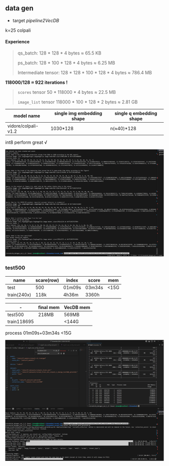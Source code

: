 ## data gen

- target *pipeline2VecDB*

  

k=25 colpali

#### Experience

> qs_batch: 128 * 128 * 4 bytes ≈ 65.5 KB
>
> ps_batch: 128 * 100 * 128 * 4 bytes ≈ 6.25 MB
>
> Intermediate tensor: 128 * 128 * 100 * 128 * 4 bytes ≈ 786.4 MB

 **118000/128 ≈ 922 iterations !**

> `scores` tensor  50 * 118000 * 4 bytes ≈ 22.5 MB
>
> `image_list` tensor  118000 * 100 * 128 * 2 bytes ≈ 2.81 GB



| model name          | single img embedding shape | single q embedding shape |
| ------------------- | -------------------------- | ------------------------ |
| vidore/colpali-v1.2 | 1030*128                   | n(≈40)*128               |

int8 perform great √

![image-20241016162023027](assets/image-20241016162023027.png)



### test500 

| name        | scare(row) | index  | score  | mem  |
| ----------- | ---------- | ------ | ------ | ---- |
| test        | 500        | 01m09s | 03m34s | <15G |
| train(240x) | 118k       | 4h36m  | 3360h  |      |

| -           | final mem | VecDB mem |
| ----------- | --------- | --------- |
| test500     | 218MB     | 569MB     |
| train118695 |           | <144G     |



process   01m09s+03m34s    <15G

![image-20241016162317970](assets/image-20241016162317970.png)



